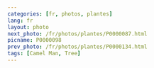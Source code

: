 ```yaml
---
categories: [fr, photos, plantes]
lang: fr
layout: photo
next_photo: /fr/photos/plantes/P0000087.html
picname: P0000098
prev_photo: /fr/photos/plantes/P0000134.html
tags: [Camel Man, Tree]
---
```

